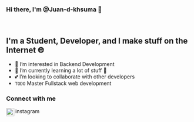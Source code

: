### Hi there, I'm @Juan-d-khsuma 👋
<br/>

## I'm a Student, Developer, and I make stuff on the Internet 🌐 
- 🚀 I’m interested in Backend Development
- 📖 I’m currently learning a lot of stuff 🤣
- 💕 I’m looking to collaborate with other developers
- `TODO` Master Fullstack web development

### Connect with me
<img align="left" alt="Instagram" width="22px" src="https://cdn.jsdelivr.net/npm/simple-icons@v3/icons/instagram.svg"/>instagram
<!---
Juan-d-khusuma/Juan-d-khusuma is a ✨ special ✨ repository because its `README.md` (this file) appears on your GitHub profile.
You can click the Preview link to take a look at your changes.
--->

